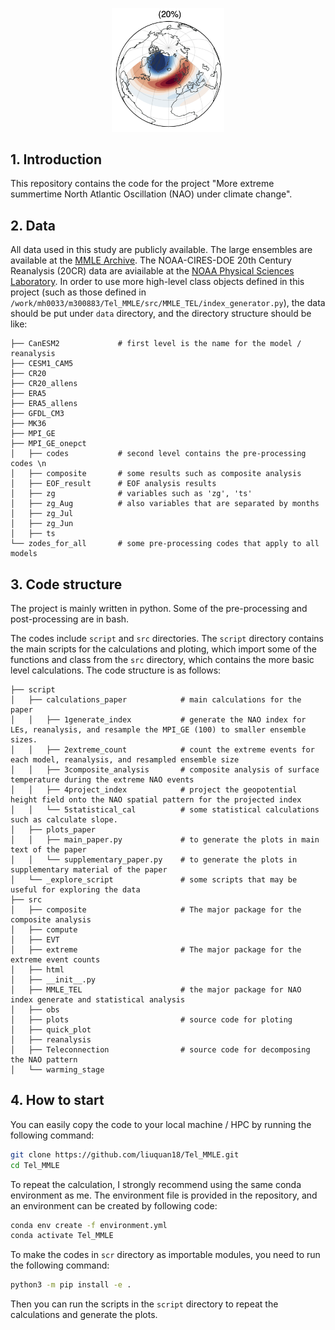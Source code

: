 <p align="center">
  <img src="NAO_cover.png" width="180">
</p>

## 1. Introduction
This repository contains the code for the project "More extreme summertime North Atlantic Oscillation (NAO) under climate change". 

## 2. Data
All data used in this study are publicly available. The large ensembles are available at the [MMLE Archive](https://www.cesm.ucar.edu/community-projects/mmlea). The NOAA-CIRES-DOE 20th Century Reanalysis (20CR) data are aviailable at the [NOAA Physical Sciences Laboratory](https://psl.noaa.gov/data/20thC_Rean/). 
In order to use more high-level class objects defined in this project (such as those defined in `/work/mh0033/m300883/Tel_MMLE/src/MMLE_TEL/index_generator.py`), the data should be put under `data` directory, and the directory structure should be like:
```
├── CanESM2             # first level is the name for the model / reanalysis
├── CESM1_CAM5
├── CR20
├── CR20_allens
├── ERA5
├── ERA5_allens
├── GFDL_CM3
├── MK36
├── MPI_GE
├── MPI_GE_onepct
│   ├── codes           # second level contains the pre-processing codes \n
│   ├── composite       # some results such as composite analysis
│   ├── EOF_result      # EOF analysis results
│   ├── zg              # variables such as 'zg', 'ts'
│   ├── zg_Aug          # also variables that are separated by months
│   ├── zg_Jul
│   ├── zg_Jun
│   ├── ts  
└── zodes_for_all       # some pre-processing codes that apply to all models
```

## 3. Code structure
The project is mainly written in python. Some of the pre-processing and post-processing are in bash.

The codes include `script` and `src` directories. The `script` directory contains the main scripts for the calculations and ploting, which import some of the functions and class from the `src` directory, which contains the more basic level calculations. The code structure is as follows:
```
├── script
│   ├── calculations_paper            # main calculations for the paper
│   │   ├── 1generate_index           # generate the NAO index for LEs, reanalysis, and resample the MPI_GE (100) to smaller ensemble sizes.
│   │   ├── 2extreme_count            # count the extreme events for each model, reanalysis, and resampled ensemble size
│   │   ├── 3composite_analysis       # composite analysis of surface temperature during the extreme NAO events
│   │   ├── 4project_index            # project the geopotential height field onto the NAO spatial pattern for the projected index       
│   │   └── 5statistical_cal          # some statistical calculations such as calculate slope. 
│   ├── plots_paper 
│   │   ├── main_paper.py             # to generate the plots in main text of the paper
│   │   └── supplementary_paper.py    # to generate the plots in supplementary material of the paper
│   └── _explore_script               # some scripts that may be useful for exploring the data
├── src
│   ├── composite                     # The major package for the composite analysis
│   ├── compute
│   ├── EVT
│   ├── extreme                       # The major package for the extreme event counts
│   ├── html
│   ├── __init__.py
│   ├── MMLE_TEL                      # the major package for NAO index generate and statistical analysis
│   ├── obs
│   ├── plots                         # source code for ploting
│   ├── quick_plot
│   ├── reanalysis
│   ├── Teleconnection                # source code for decomposing the NAO pattern
│   └── warming_stage
```

## 4. How to start
You can easily copy the code to your local machine / HPC by running the following command:
```bash
git clone https://github.com/liuquan18/Tel_MMLE.git
cd Tel_MMLE
```
To repeat the calculation, I strongly recommend using the same conda environment as me. The environment file is provided in the repository, and an environment can be created by following code:
```bash
conda env create -f environment.yml
conda activate Tel_MMLE
```
To make the codes in `scr` directory as importable modules, you need to run the following command:
```bash
python3 -m pip install -e .
```
Then you can run the scripts in the `script` directory to repeat the calculations and generate the plots.
